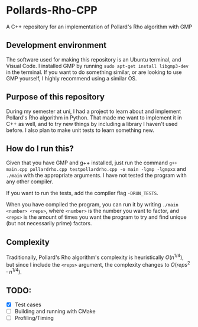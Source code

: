 # Pollards-Rho-CPP
A C++ repository for an implementation of Pollard's Rho algorithm with GMP

## Development environment
The software used for making this repository is an Ubuntu terminal, and Visual Code. I installed GMP by running `sudo apt-get install libgmp3-dev` in the terminal. If you want to do something similar, or are looking to use GMP yourself, I highly recommend using a similar OS.

## Purpose of this repository
During my semester at uni, I had a project to learn about and implement Pollard's Rho algorithm in Python. That made me want to implement it in C++ as well, and to try new things by including a library I haven't used before. I also plan to make unit tests to learn something new.

## How do I run this?
Given that you have GMP and g++ installed, just run the command `g++ main.cpp pollardrho.cpp testpollardrho.cpp -o main -lgmp -lgmpxx` and `./main` with the appropriate arguments. I have not tested the program with any other compiler.

If you want to run the tests, add the compiler flag `-DRUN_TESTS`.

When you have compiled the program, you can run it by writing `./main <number> <reps>`, where `<number>` is the number you want to factor, and `<reps>` is the amount of times you want the program to try and find unique (but not necessarily prime) factors.

## Complexity
Traditionally, Pollard's Rho algorithm's complexity is heuristically $O(n^{1/4})$, but since I include the `<reps>` argument, the complexity changes to $O(reps^2 \cdot n^{1/4})$.

## TODO:
- [x] Test cases
- [ ] Building and running with CMake
- [ ] Profiling/Timing
